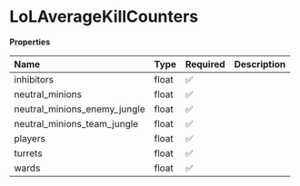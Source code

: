 # LoLAverageKillCounters

**Properties**

| Name                         | Type  | Required | Description |
| :--------------------------- | :---- | :------- | :---------- |
| inhibitors                   | float | ✅       |             |
| neutral_minions              | float | ✅       |             |
| neutral_minions_enemy_jungle | float | ✅       |             |
| neutral_minions_team_jungle  | float | ✅       |             |
| players                      | float | ✅       |             |
| turrets                      | float | ✅       |             |
| wards                        | float | ✅       |             |
